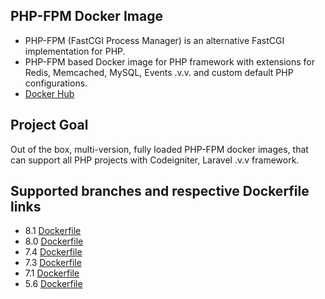 ## PHP-FPM Docker Image

- PHP-FPM (FastCGI Process Manager) is an alternative FastCGI implementation for PHP.
- PHP-FPM based Docker image for PHP framework with extensions for Redis, Memcached, MySQL, Events .v.v. and custom default PHP configurations.
- [Docker Hub](https://hub.docker.com/r/vuvanthuyyamaha/php-fpm)

## Project Goal

Out of the box, multi-version, fully loaded PHP-FPM docker images, that can support all PHP projects with Codeigniter, Laravel .v.v framework.

## Supported branches and respective Dockerfile links

- 8.1 [Dockerfile](./8.1/Dockerfile)
- 8.0 [Dockerfile](./8.0/Dockerfile)
- 7.4 [Dockerfile](./7.4/Dockerfile)
- 7.3 [Dockerfile](./7.3/Dockerfile)
- 7.1 [Dockerfile](./7.1/Dockerfile)
- 5.6 [Dockerfile](./5.6/Dockerfile)
